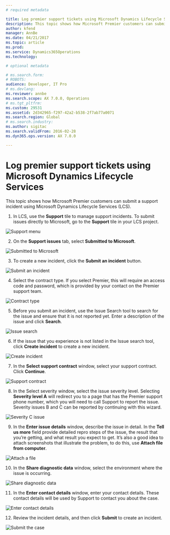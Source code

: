 ```yaml
---
# required metadata

title: Log premier support tickets using Microsoft Dynamics Lifecycle Services
description: This topic shows how Microsoft Premier customers can submit a support incident using Microsoft Dynamics Lifecycle Services (LCS).
author: kfend
manager: AnnBe
ms.date: 04/21/2017
ms.topic: article
ms.prod: 
ms.service: Dynamics365Operations
ms.technology: 

# optional metadata

# ms.search.form: 
# ROBOTS: 
audience: Developer, IT Pro
# ms.devlang: 
ms.reviewer: annbe
ms.search.scope: AX 7.0.0, Operations
# ms.tgt_pltfrm: 
ms.custom: 29531
ms.assetid: 2d342965-f297-42a2-b538-2f7ab77a0071
ms.search.region: Global
# ms.search.industry: 
ms.author: sigitac
ms.search.validFrom: 2016-02-28
ms.dyn365.ops.version: AX 7.0.0

---
```


# Log premier support tickets using Microsoft Dynamics Lifecycle Services

This topic shows how Microsoft Premier customers can submit a support incident using Microsoft Dynamics Lifecycle Services (LCS).

1.  In LCS, use the **Support** tile to manage support incidents. To submit issues directly to Microsoft, go to the **Support** tile in your LCS project.

![Support menu](media/support1.png)

2. On the **Support issues** tab, select **Submitted to Microsoft**.

![Submitted to Microsoft](media/submitted-microsoft.png)

3. To create a new incident, click the **Submit an incident** button.

![Submit an incident](media/submit-incident.png)

4. Select the contract type. If you select Premier, this will require an access code and password, which is provided by your contact on the Premier support team.

![Contract type](media/premier.png)

5. Before you submit an incident, use the Issue Search tool to search for the issue and ensure that it is not reported yet. Enter a description of the issue and click **Search**.

![Issue search](media/search-issue.png)

6. If the issue that you experience is not listed in the Issue search tool, click **Create incident** to create a new incident.

![Create incident](media/create-button.png)

7. In the **Select support contract** window, select your support contract. Click **Continue**.

![Support contract](media/continue.png)

8. In the Select severity window, select the issue severity level. Selecting **Severity level A** will redirect you to a page that has the Premier support phone number, which you will need to call Support to report the issue. Severity issues B and C can be reported by continuing with this wizard.

![Severity C issue](media/sev-c.png)

9. In the **Enter issue details** window, describe the issue in detail. In the **Tell us more** field provide detailed repro steps of the issue, the result that you’re getting, and what result you expect to get. It’s also a good idea to attach screenshots that illustrate the problem, to do this, use **Attach file from computer**.

![Attach a file](media/attach-picture.png)

10. In the **Share diagnostic data** window, select the environment where the issue is occurring. 

![Share diagnostic data](media/share-diag.png)

11. In the **Enter contact details** window, enter your contact details. These contact details will be used by Support to contact you about the case.

![Enter contact details](media/enter-contact.png)

12.	Review the incident details, and then click **Submit** to create an incident. 

![Submit the case](media/submit-button.png)
